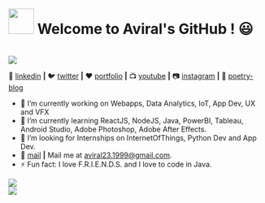 # <img src = "https://media.giphy.com/media/yUgDvwPwbX2aHVtY0H/giphy.gif" width=50 height=50 /> Welcome to Aviral's GitHub ! :smiley:
<!-- 
<img src = "https://github-readme-stats.vercel.app/api/top-langs/?username=aviraw&langs_count=5&layout=compact&theme=dark"> -->
<br/><img src = "https://github-readme-stats.vercel.app/api?username=aviraw&count_private=true&show_icons=true&theme=dark">

👔 [linkedin][linkedin] **|**
🐦 [twitter][twitter] **|** 
❤️ [portfolio][portfolio] **|**
📺 [youtube][youtube] **|** 
📷 [instagram][instagram] **|** 
💙 [poetry-blog][poetry-blog]

* 🔭 I’m currently working on Webapps, Data Analytics, IoT, App Dev, UX and VFX
* 🌱 I’m currently learning ReactJS, NodeJS, Java, PowerBI, Tableau, Android Studio, Adobe Photoshop, Adobe After Effects.
* 👯 I’m looking for Internships on InternetOfThings, Python Dev and App Dev.
* 💬 [mail][mail] **|**  Mail me at aviral23.1999@gmail.com.
* ⚡ Fun fact: I love F.R.I.E.N.D.S. and I love to code in Java.

<!--![bg][github]-->

[github]: https://github.com/aviraw/aviraw/blob/master/github.png
[twitter]: https://twitter.com/Aviral237
[youtube]: https://www.youtube.com/channel/UCI4D4bm6clAdmDNQNiWrcvw?view_as=subscriber
[instagram]: https://www.instagram.com/aviral_muriel_bing/
[poetry-blog]: https://www.instagram.com/__littleblueheart__/
[linkedin]: https://www.linkedin.com/in/aviral-srivastava-3336b166/
[mail]: mailto:aviral23.1999@gmail.com
[portfolio]: https://aviral.cf/

<!--[![Aviral's github stats](https://github-readme-stats.vercel.app/api?username=aviraw)](https://github-readme-stats.vercel.app/api?username=aviraw)-->

<p align='left'>
  <i><strong><img src="https://img.shields.io/badge/Good%20Things-Take%20Time-blue"/> </strong></i><br/>
<img align='left' src="https://visitor-badge.glitch.me/badge?page_id=aviraw.visitorBatch"><br/>
<p/>

#
